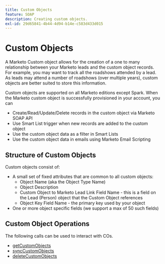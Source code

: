 ```yaml
---
title: Custom Objects
feature: SOAP
description: Creating custom objects.
exl-id: 29d65841-4b44-4d94-b14e-c583d433d015
---
```

# Custom Objects

A Marketo Custom object allows for the creation of a one to many relationship between your Marketo leads and the custom object records. For example, you may want to track all the roadshows attended by a lead. As leads may attend a number of roadshows (over multiple years), custom objects are better suited to store this information.

Custom objects are supported on all Marketo editions except Spark. When the Marketo custom object is successfully provisioned in your account, you can

- Create/Read/Update/Delete records in the custom object via Marketo SOAP API
- Use Smart List trigger when new records are added to the custom object
- Use the custom object data as a filter in Smart Lists
- Use the custom object data in emails using Marketo Email Scripting

## Structure of Custom Objects

Custom objects consist of:

- A small set of fixed attributes that are common to all custom objects:
  - Object Name (aka the Object Type Name)
  - Object Description
  - Custom Object to Marketo Lead Link Field Name - this is a field on the Lead (Person) object that the Custom Object references
  - Object Key Field Name - the primary key used by your object
- One or more object specific fields (we support a max of 50 such fields)

## Custom Object Operations

The following calls can be used to interact with COs.

- [getCustomObjects](https://developer.adobe.com/marketo-apis/api/mapi/#tag/Custom-Objects/operation/getCustomObjectsUsingGET)
- [syncCustomObjects](https://developer.adobe.com/marketo-apis/api/mapi/#tag/Custom-Objects/operation/syncCustomObjectsUsingPOST)
- [deleteCustomObjects](https://developer.adobe.com/marketo-apis/api/mapi/#tag/Custom-Objects/operation/deleteCustomObjectsUsingPOST)

